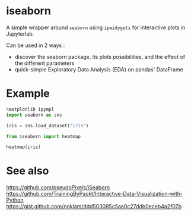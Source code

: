 # iseaborn

A simple wrapper around `seaborn` using `ipwidygets` for interactive plots in Jupyterlab.

Can be used in 2 ways :
 - discover the seaborn package, its plots possibilities, and the effect of the different parameters
 - quick-simple Exploratory Data Analysis (EDA) on pandas' DataFrame

# Example

```python
%matplotlib ipympl
import seaborn as sns

iris = sns.load_dataset("iris")

from iseaborn import heatmap

heatmap(iris)
```


# See also

https://github.com/pseudoPixels/iSeaborn
https://github.com/TrainingByPackt/Interactive-Data-Visualization-with-Python
https://gist.github.com/noklam/ddd503085c5aa0c27ddb0eceb4a2f07b

